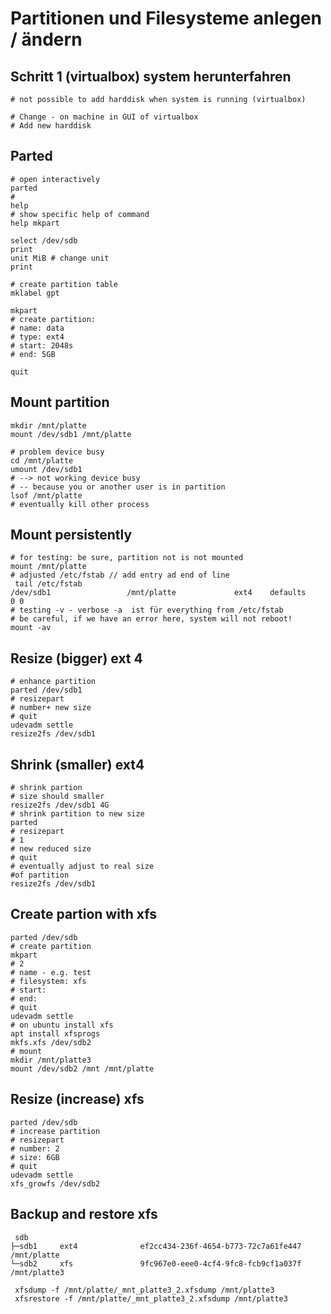 # Partitionen und Filesysteme anlegen / ändern 

## Schritt 1 (virtualbox) system herunterfahren 

```
# not possible to add harddisk when system is running (virtualbox)

# Change - on machine in GUI of virtualbox 
# Add new harddisk 
```

## Parted 

```
# open interactively 
parted 
# 
help
# show specific help of command
help mkpart 

select /dev/sdb 
print 
unit MiB # change unit 
print 

# create partition table 
mklabel gpt 

mkpart 
# create partition:
# name: data 
# type: ext4 
# start: 2048s 
# end: 5GB 

quit
```

## Mount partition 

```
mkdir /mnt/platte
mount /dev/sdb1 /mnt/platte 

# problem device busy 
cd /mnt/platte
umount /dev/sdb1 
# --> not working device busy
# -- because you or another user is in partition 
lsof /mnt/platte 
# eventually kill other process
```

## Mount persistently 
```
# for testing: be sure, partition not is not mounted 
mount /mnt/platte 
# adjusted /etc/fstab // add entry ad end of line  
 tail /etc/fstab
/dev/sdb1                 /mnt/platte             ext4    defaults        0 0
# testing -v - verbose -a  ist für everything from /etc/fstab
# be careful, if we have an error here, system will not reboot! 
mount -av 
```

## Resize (bigger) ext 4 

```
# enhance partition
parted /dev/sdb1 
# resizepart 
# number+ new size 
# quit 
udevadm settle
resize2fs /dev/sdb1 

```

## Shrink (smaller) ext4 
```
# shrink partion 
# size should smaller
resize2fs /dev/sdb1 4G 
# shrink partition to new size 
parted
# resizepart 
# 1
# new reduced size 
# quit 
# eventually adjust to real size 
#of partition
resize2fs /dev/sdb1 
```

## Create partion with xfs 
```
parted /dev/sdb
# create partition 
mkpart 
# 2
# name - e.g. test
# filesystem: xfs 
# start: 
# end: 
# quit 
udevadm settle
# on ubuntu install xfs 
apt install xfsprogs 
mkfs.xfs /dev/sdb2
# mount 
mkdir /mnt/platte3
mount /dev/sdb2 /mnt /mnt/platte 
```

## Resize (increase) xfs 
```
parted /dev/sdb
# increase partition
# resizepart 
# number: 2
# size: 6GB 
# quit 
udevadm settle 
xfs_growfs /dev/sdb2 
```

## Backup and restore xfs

```
 sdb
├─sdb1     ext4              ef2cc434-236f-4654-b773-72c7a61fe447   /mnt/platte
└─sdb2     xfs               9fc967e0-eee0-4cf4-9fc8-fcb9cf1a037f   /mnt/platte3
 
 xfsdump -f /mnt/platte/_mnt_platte3_2.xfsdump /mnt/platte3
 xfsrestore -f /mnt/platte/_mnt_platte3_2.xfsdump /mnt/platte3

```
